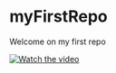 # myFirstRepo
Welcome on my first repo 

[![Watch the video](https://user-images.githubusercontent.com/112947387/188628044-60dac743-ad4c-4dd4-8e1a-e7b5d24487c2.png)](https://youtu.be/vt5fpE0bzSY)
